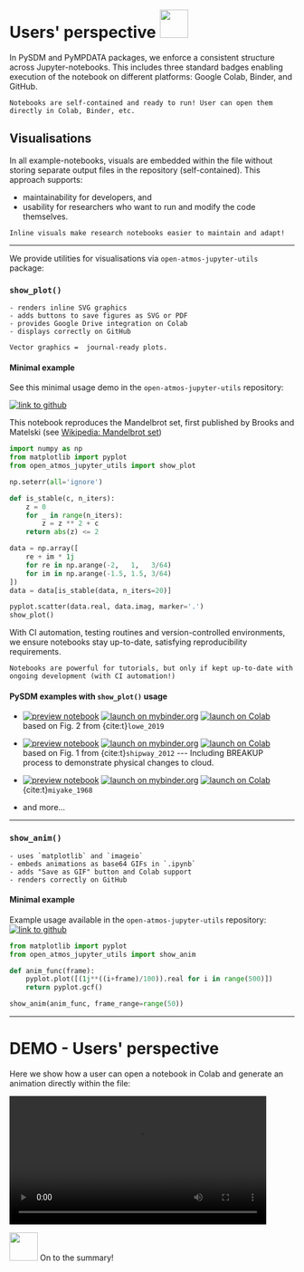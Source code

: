 # Users' perspective  <img src="img/users-solid.svg" width=50>
In PySDM and PyMPDATA packages, we enforce a consistent structure across Jupyter-notebooks. This includes three standard badges enabling execution of the notebook on different platforms: Google Colab, Binder, and GitHub.

```{admonition} Take-home message
Notebooks are self-contained and ready to run! User can open them directly in Colab, Binder, etc.
```

## Visualisations
In all example-notebooks, visuals are embedded within the file without storing separate output files in the repository (self-contained). This approach supports:
- maintainability for developers, and
- usability for researchers who want to run and modify the code themselves.


```{admonition} Take-home message
Inline visuals make research notebooks easier to maintain and adapt!

```
---

We provide utilities for visualisations via `open-atmos-jupyter-utils` package: 
### **`show_plot()`**

```{admonition} show_plot()
- renders inline SVG graphics
- adds buttons to save figures as SVG or PDF
- provides Google Drive integration on Colab
- displays correctly on GitHub
```

```{admonition} Take-home message
Vector graphics =  journal-ready plots.
```

#### Minimal example 
See this minimal usage demo in the `open-atmos-jupyter-utils` repository:

[![link to github](https://img.shields.io/static/v1?label=open%20on&logo=github&color=87ce3e&message=GitHub)](https://github.com/open-atmos/jupyter-utils/blob/main/examples/show_plot.ipynb)

This notebook reproduces the Mandelbrot set, first published by Brooks and Matelski (see [Wikipedia: Mandelbrot set](https://en.wikipedia.org/wiki/Mandelbrot_set#History))


```python
import numpy as np
from matplotlib import pyplot 
from open_atmos_jupyter_utils import show_plot

np.seterr(all='ignore')

def is_stable(c, n_iters):
    z = 0
    for _ in range(n_iters):
        z = z ** 2 + c 
    return abs(z) <= 2

data = np.array([
    re + im * 1j  
    for re in np.arange(-2,   1,   3/64)
    for im in np.arange(-1.5, 1.5, 3/64)
])
data = data[is_stable(data, n_iters=20)]

pyplot.scatter(data.real, data.imag, marker='.')
show_plot()

```

With CI automation, testing routines and version-controlled environments, we ensure notebooks stay up-to-date, satisfying reproducibility requirements.

```{admonition} Take-home message
Notebooks are powerful for tutorials, but only if kept up-to-date with ongoing development (with CI automation!)
```

#### PySDM examples with `show_plot()` usage

- [![preview notebook](https://img.shields.io/static/v1?label=render%20on&logo=github&color=87ce3e&message=GitHub)](https://github.com/open-atmos/PySDM/blob/main/examples/PySDM_examples/Lowe_et_al_2019/fig_2.ipynb) [![launch on mybinder.org](https://mybinder.org/badge_logo.svg)](https://mybinder.org/v2/gh/open-atmos/PySDM.git/main?urlpath=lab/tree/examples/PySDM_examples/Lowe_et_al_2019/fig_2.ipynb) [![launch on Colab](https://colab.research.google.com/assets/colab-badge.svg)](https://colab.research.google.com/github/open-atmos/PySDM/blob/main/examples/PySDM_examples/Lowe_et_al_2019/fig_2.ipynb) based on Fig. 2 from
  {cite:t}`lowe_2019`
- [![preview notebook](https://img.shields.io/static/v1?label=render%20on&logo=github&color=87ce3e&message=GitHub)](https://github.com/open-atmos/PySDM/blob/main/examples/PySDM_examples/deJong_Mackay_et_al_2023/figs_10_11_12_13.ipynb) [![launch on mybinder.org](https://mybinder.org/badge_logo.svg)](https://mybinder.org/v2/gh/open-atmos/PySDM.git/main?urlpath=lab/tree/examples/PySDM_examples/deJong_Mackay_et_al_2023/figs_10_11_12_13.ipynb) [![launch on Colab](https://colab.research.google.com/assets/colab-badge.svg)](https://colab.research.google.com/github/open-atmos/PySDM/blob/main/examples/PySDM_examples/deJong_Mackay_et_al_2023/figs_10_11_12_13.ipynb) based on Fig. 1 from {cite:t}`shipway_2012` --- Including BREAKUP process to demonstrate physical changes to cloud.
- [![preview notebook](https://img.shields.io/static/v1?label=render%20on&logo=github&color=87ce3e&message=GitHub)](https://github.com/open-atmos/PySDM/blob/main/examples/PySDM_examples/Miyake_et_al_1968/fig_19.ipynb) [![launch on mybinder.org](https://mybinder.org/badge_logo.svg)](https://mybinder.org/v2/gh/open-atmos/PySDM.git/main?urlpath=lab/tree/examples/PySDM_examples/Miyake_et_al_1968/fig_19.ipynb) [![launch on Colab](https://colab.research.google.com/assets/colab-badge.svg)](https://colab.research.google.com/github/open-atmos/PySDM/blob/main/examples/PySDM_examples/Miyake_et_al_1968/fig_19.ipynb) {cite:t}`miyake_1968`

- and more...

---
### **`show_anim()`**

```{admonition} show_anim()
- uses `matplotlib` and `imageio`
- embeds animations as base64 GIFs in `.ipynb`
- adds "Save as GIF" button and Colab support
- renders correctly on GitHub
```

#### Minimal example
 Example usage available in the `open-atmos-jupyter-utils` repository:
[![link to github](https://img.shields.io/static/v1?label=open%20on&logo=github&color=87ce3e&message=GitHub)](https://github.com/open-atmos/jupyter-utils/blob/main/examples/show_anim.ipynb)


```python
from matplotlib import pyplot
from open_atmos_jupyter_utils import show_anim 

def anim_func(frame):
    pyplot.plot([(1j**((i+frame)/100)).real for i in range(500)])    
    return pyplot.gcf()

show_anim(anim_func, frame_range=range(50))
```



---

# DEMO - Users' perspective

Here we show how a user can open a notebook in Colab and generate an animation directly within the file:

<video width=90% controls src="../_static/2_users.mp4" type="video/mp4">animation</video>

<img src="img/signs-post-solid.svg" width=50> On to the summary!
